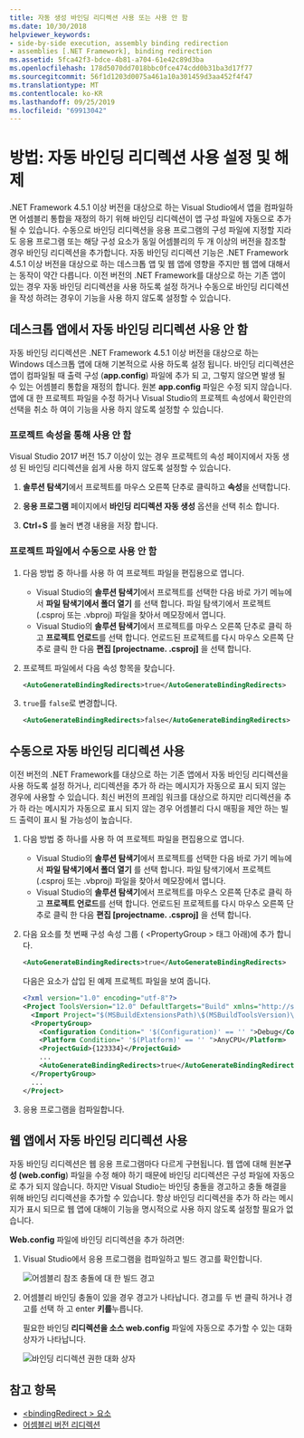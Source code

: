 ```yaml
---
title: 자동 생성 바인딩 리디렉션 사용 또는 사용 안 함
ms.date: 10/30/2018
helpviewer_keywords:
- side-by-side execution, assembly binding redirection
- assemblies [.NET Framework], binding redirection
ms.assetid: 5fca42f3-bdce-4b81-a704-61e42c89d3ba
ms.openlocfilehash: 178d5070dd7018bbc0fce474cdd0b31ba3d17f77
ms.sourcegitcommit: 56f1d1203d0075a461a10a301459d3aa452f4f47
ms.translationtype: MT
ms.contentlocale: ko-KR
ms.lasthandoff: 09/25/2019
ms.locfileid: "69913042"
---
```

# <a name="how-to-enable-and-disable-automatic-binding-redirection"></a>방법: 자동 바인딩 리디렉션 사용 설정 및 해제

.NET Framework 4.5.1 이상 버전을 대상으로 하는 Visual Studio에서 앱을 컴파일하면 어셈블리 통합을 재정의 하기 위해 바인딩 리디렉션이 앱 구성 파일에 자동으로 추가 될 수 있습니다. 수동으로 바인딩 리디렉션을 응용 프로그램의 구성 파일에 지정할 지라도 응용 프로그램 또는 해당 구성 요소가 동일 어셈블리의 두 개 이상의 버전을 참조할 경우 바인딩 리디렉션을 추가합니다. 자동 바인딩 리디렉션 기능은 .NET Framework 4.5.1 이상 버전을 대상으로 하는 데스크톱 앱 및 웹 앱에 영향을 주지만 웹 앱에 대해서는 동작이 약간 다릅니다. 이전 버전의 .NET Framework를 대상으로 하는 기존 앱이 있는 경우 자동 바인딩 리디렉션을 사용 하도록 설정 하거나 수동으로 바인딩 리디렉션을 작성 하려는 경우이 기능을 사용 하지 않도록 설정할 수 있습니다.

## <a name="disable-automatic-binding-redirects-in-desktop-apps"></a>데스크톱 앱에서 자동 바인딩 리디렉션 사용 안 함

자동 바인딩 리디렉션은 .NET Framework 4.5.1 이상 버전을 대상으로 하는 Windows 데스크톱 앱에 대해 기본적으로 사용 하도록 설정 됩니다. 바인딩 리디렉션은 앱이 컴파일될 때 출력 구성 (**app.config**) 파일에 추가 되 고, 그렇지 않으면 발생 될 수 있는 어셈블리 통합을 재정의 합니다. 원본 **app.config** 파일은 수정 되지 않습니다. 앱에 대 한 프로젝트 파일을 수정 하거나 Visual Studio의 프로젝트 속성에서 확인란의 선택을 취소 하 여이 기능을 사용 하지 않도록 설정할 수 있습니다.

### <a name="disable-through-project-properties"></a>프로젝트 속성을 통해 사용 안 함

Visual Studio 2017 버전 15.7 이상이 있는 경우 프로젝트의 속성 페이지에서 자동 생성 된 바인딩 리디렉션을 쉽게 사용 하지 않도록 설정할 수 있습니다.

1. **솔루션 탐색기**에서 프로젝트를 마우스 오른쪽 단추로 클릭하고 **속성**을 선택합니다.

2. **응용 프로그램** 페이지에서 **바인딩 리디렉션 자동 생성** 옵션을 선택 취소 합니다.

3. **Ctrl**+**S** 를 눌러 변경 내용을 저장 합니다.

### <a name="disable-manually-in-the-project-file"></a>프로젝트 파일에서 수동으로 사용 안 함

1. 다음 방법 중 하나를 사용 하 여 프로젝트 파일을 편집용으로 엽니다.

   - Visual Studio의 **솔루션 탐색기**에서 프로젝트를 선택한 다음 바로 가기 메뉴에서 **파일 탐색기에서 폴더 열기** 를 선택 합니다. 파일 탐색기에서 프로젝트 (.csproj 또는 .vbproj) 파일을 찾아서 메모장에서 엽니다.
   - Visual Studio의 **솔루션 탐색기**에서 프로젝트를 마우스 오른쪽 단추로 클릭 하 고 **프로젝트 언로드**를 선택 합니다. 언로드된 프로젝트를 다시 마우스 오른쪽 단추로 클릭 한 다음 **편집 [projectname. .csproj]** 을 선택 합니다.

2. 프로젝트 파일에서 다음 속성 항목을 찾습니다.

   ```xml
   <AutoGenerateBindingRedirects>true</AutoGenerateBindingRedirects>
   ```

3. `true`를 `false`로 변경합니다.

   ```xml
   <AutoGenerateBindingRedirects>false</AutoGenerateBindingRedirects>
   ```

## <a name="enable-automatic-binding-redirects-manually"></a>수동으로 자동 바인딩 리디렉션 사용

이전 버전의 .NET Framework를 대상으로 하는 기존 앱에서 자동 바인딩 리디렉션을 사용 하도록 설정 하거나, 리디렉션을 추가 하 라는 메시지가 자동으로 표시 되지 않는 경우에 사용할 수 있습니다. 최신 버전의 프레임 워크를 대상으로 하지만 리디렉션을 추가 하 라는 메시지가 자동으로 표시 되지 않는 경우 어셈블리 다시 매핑을 제안 하는 빌드 출력이 표시 될 가능성이 높습니다.

1. 다음 방법 중 하나를 사용 하 여 프로젝트 파일을 편집용으로 엽니다.

   - Visual Studio의 **솔루션 탐색기**에서 프로젝트를 선택한 다음 바로 가기 메뉴에서 **파일 탐색기에서 폴더 열기** 를 선택 합니다. 파일 탐색기에서 프로젝트 (.csproj 또는 .vbproj) 파일을 찾아서 메모장에서 엽니다.
   - Visual Studio의 **솔루션 탐색기**에서 프로젝트를 마우스 오른쪽 단추로 클릭 하 고 **프로젝트 언로드**를 선택 합니다. 언로드된 프로젝트를 다시 마우스 오른쪽 단추로 클릭 한 다음 **편집 [projectname. .csproj]** 을 선택 합니다.

2. 다음 요소를 첫 번째 구성 속성 그룹 ( \<PropertyGroup > 태그 아래)에 추가 합니다.

   ```xml
   <AutoGenerateBindingRedirects>true</AutoGenerateBindingRedirects>
   ```

   다음은 요소가 삽입 된 예제 프로젝트 파일을 보여 줍니다.

   ```xml
   <?xml version="1.0" encoding="utf-8"?>
   <Project ToolsVersion="12.0" DefaultTargets="Build" xmlns="http://schemas.microsoft.com/developer/msbuild/2003">
     <Import Project="$(MSBuildExtensionsPath)\$(MSBuildToolsVersion)\Microsoft.Common.props" Condition="Exists('$(MSBuildExtensionsPath)\$(MSBuildToolsVersion)\Microsoft.Common.props')" />
     <PropertyGroup>
       <Configuration Condition=" '$(Configuration)' == '' ">Debug</Configuration>
       <Platform Condition=" '$(Platform)' == '' ">AnyCPU</Platform>
       <ProjectGuid>{123334}</ProjectGuid>
       ...
       <AutoGenerateBindingRedirects>true</AutoGenerateBindingRedirects>
     </PropertyGroup>
     ...
   </Project>
   ```

3. 응용 프로그램을 컴파일합니다.

## <a name="enable-automatic-binding-redirects-in-web-apps"></a>웹 앱에서 자동 바인딩 리디렉션 사용

자동 바인딩 리디렉션은 웹 응용 프로그램마다 다르게 구현됩니다. 웹 앱에 대해 원본**구성 (web.config**) 파일을 수정 해야 하기 때문에 바인딩 리디렉션은 구성 파일에 자동으로 추가 되지 않습니다. 하지만 Visual Studio는 바인딩 충돌을 경고하고 충돌 해결을 위해 바인딩 리디렉션을 추가할 수 있습니다. 항상 바인딩 리디렉션을 추가 하 라는 메시지가 표시 되므로 웹 앱에 대해이 기능을 명시적으로 사용 하지 않도록 설정할 필요가 없습니다.

**Web.config** 파일에 바인딩 리디렉션을 추가 하려면:

1. Visual Studio에서 응용 프로그램을 컴파일하고 빌드 경고를 확인합니다.

   ![어셈블리 참조 충돌에 대 한 빌드 경고](./media/clr-assemblyrefwarning.png "CLR_AssemblyRefWarning")

2. 어셈블리 바인딩 충돌이 있을 경우 경고가 나타납니다. 경고를 두 번 클릭 하거나 경고를 선택 하 고 enter **키를**누릅니다.

   필요한 바인딩 **리디렉션을 소스 web.config** 파일에 자동으로 추가할 수 있는 대화 상자가 나타납니다.

   ![바인딩 리디렉션 권한 대화 상자](./media/clr-addbindingredirect.png "CLR_AddBindingRedirect")

## <a name="see-also"></a>참고 항목

- [\<bindingRedirect > 요소](./file-schema/runtime/bindingredirect-element.md)
- [어셈블리 버전 리디렉션](redirect-assembly-versions.md)
